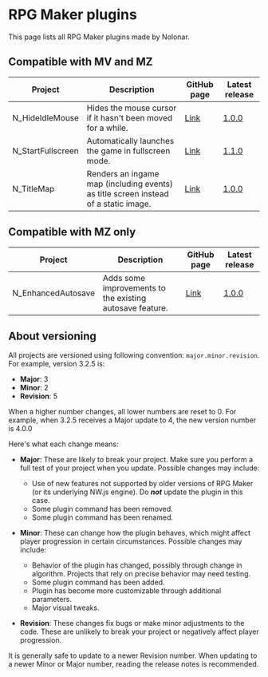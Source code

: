 # RPG Maker plugins
This page lists all RPG Maker plugins made by Nolonar.

## Compatible with MV and MZ
| Project            | Description                                                                         | GitHub page                | Latest release                      |
| ------------------ | ----------------------------------------------------------------------------------- | -------------------------- | ----------------------------------- |
| N_HideIdleMouse    | Hides the mouse cursor if it hasn't been moved for a while.                         | [Link][N_HideIdleMouse]    | [1.0.0][N_HideIdleMouse_release]    |
| N_StartFullscreen  | Automatically launches the game in fullscreen mode.                                 | [Link][N_StartFullscreen]  | [1.1.0][N_StartFullscreen_release]  |
| N_TitleMap         | Renders an ingame map (including events) as title screen instead of a static image. | [Link][N_TitleMap]         | [1.0.0][N_TitleMap_release]         |

## Compatible with MZ only
| Project            | Description                                                                         | GitHub page                | Latest release                      |
| ------------------ | ----------------------------------------------------------------------------------- | -------------------------- | ----------------------------------- |
| N_EnhancedAutosave | Adds some improvements to the existing autosave feature.                            | [Link][N_EnhancedAutosave] | [1.0.0][N_EnhancedAutosave_release] |


## About versioning
All projects are versioned using following convention: `major.minor.revision`. For example, version 3.2.5 is:
- **Major**: 3
- **Minor**: 2
- **Revision**: 5

When a higher number changes, all lower numbers are reset to 0. For example, when 3.2.5 receives a Major update to 4, the new version number is 4.0.0

Here's what each change means:
- **Major**: These are likely to break your project. Make sure you perform a full test of your project when you update. Possible changes may include:
  - Use of new features not supported by older versions of RPG Maker (or its underlying NW.js engine). Do ***not*** update the plugin in this case.
  - Some plugin command has been removed.
  - Some plugin command has been renamed.

- **Minor**: These can change how the plugin behaves, which might affect player progression in certain circumstances. Possible changes may include:
  - Behavior of the plugin has changed, possibly through change in algorithm. Projects that rely on precise behavior may need testing.
  - Some plugin command has been added.
  - Plugin has become more customizable through additional parameters.
  - Major visual tweaks.

- **Revision**: These changes fix bugs or make minor adjustments to the code. These are unlikely to break your project or negatively affect player progression.

It is generally safe to update to a newer Revision number. When updating to a newer Minor or Major number, reading the release notes is recommended.

  [N_HideIdleMouse]: https://github.com/Nolonar/RM_Plugins-HideIdleMouse
  [N_HideIdleMouse_release]: https://github.com/Nolonar/RM_Plugins-HideIdleMouse/releases/latest/download/N_HideIdleMouse.js

  [N_StartFullscreen]: https://github.com/Nolonar/RM_Plugins-StartFullscreen
  [N_StartFullscreen_release]: https://github.com/Nolonar/RM_Plugins-StartFullscreen/releases/latest/download/N_StartFullscreen.js

  [N_TitleMap]: https://github.com/Nolonar/RM_Plugins-TitleMap
  [N_TitleMap_release]: https://github.com/Nolonar/RM_Plugins-TitleMap/releases/latest/download/N_TitleMap.js

  [N_EnhancedAutosave]: https://github.com/Nolonar/RM_Plugins-EnhancedAutosave
  [N_EnhancedAutosave_release]: https://github.com/Nolonar/RM_Plugins-EnhancedAutosave/releases/latest/download/N_EnhancedAutosave.js
